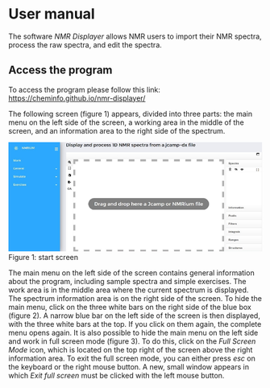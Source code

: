 # User manual

The software _NMR Displayer_ allows NMR users to import their NMR spectra, process the raw spectra, and edit the spectra.

## Access the program

To access the program please follow this link:
https://cheminfo.github.io/nmr-displayer/

The following screen (figure 1) appears, divided into three parts: the main menu on the left side of the screen, a working area in the middle of the screen, and an information area to the right side of the spectrum.

<img src="docs\images\fig1.png" />
Figure 1: start screen

The main menu on the left side of the screen contains general information about the program, including sample spectra and simple exercises. The work area is in the middle area  where the current spectrum is displayed. The spectrum information area is on the right side of the screen. 
To hide the main menu, click on the three white bars on the right side of the blue box (figure 2). A narrow blue bar on the left side of the screen is then displayed, with the three white bars at the top. If you click on them again, the complete menu opens again. 
It is also possible to hide the main menu on the left side and work in full screen mode (figure 3). To do this, click on the _Full Screen Mode_ icon, which is located on the top right of the screen above the right information area. 
To exit the full screen mode, you can either press _esc_ on the keyboard or the right mouse button. A new, small window appears in which _Exit full screen_ must be clicked with the left mouse button. 

